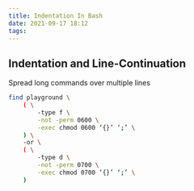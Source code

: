 ```yaml
---
title: Indentation In Bash
date: 2021-09-17 18:12
tags:
---
```


## Indentation and Line-Continuation

Spread long commands over multiple lines

``` bash
find playground \
    ( \
        -type f \
        -not -perm 0600 \
        -exec chmod 0600 ‘{}’ ‘;’ \
    ) \
    -or \
    ( \
        -type d \
        -not -perm 0700 \
        -exec chmod 0700 ‘{}’ ‘;’ \
    )
```
